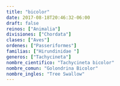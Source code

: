 ```yaml
---
title: "bicolor"
date: 2017-08-18T20:46:32-06:00
draft: false
reinos: ["Animalia"]
divisiones: ["Chordata"]
clases: ["Aves"]
ordenes: ["Passeriformes"]
familias: ["Hirundinidae "]
generos: ["Tachycineta"]
nombre_cientifico: "Tachycineta bicolor"
nombre_comun: "Golondrina Bicolor"
nombre_ingles: "Tree Swallow"
---
```

